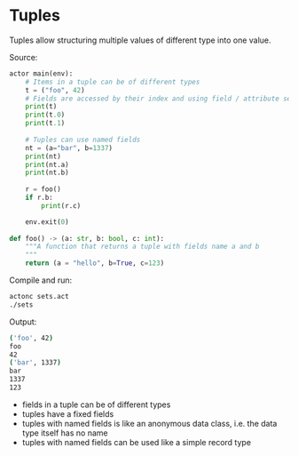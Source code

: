 # Tuples

Tuples allow structuring multiple values of different type into one value.

Source:
```python
actor main(env):
    # Items in a tuple can be of different types
    t = ("foo", 42)
    # Fields are accessed by their index and using field / attribute selection style:
    print(t)
    print(t.0)
    print(t.1)
    
    # Tuples can use named fields
    nt = (a="bar", b=1337)
    print(nt)
    print(nt.a)
    print(nt.b)
    
    r = foo()
    if r.b:
        print(r.c)

    env.exit(0)
    
def foo() -> (a: str, b: bool, c: int):
    """A function that returns a tuple with fields name a and b
    """
    return (a = "hello", b=True, c=123)
```

Compile and run:
```sh
actonc sets.act
./sets
```

Output:
```sh
('foo', 42)
foo
42
('bar', 1337)
bar
1337
123
```

- fields in a tuple can be of different types
- tuples have a fixed fields
- tuples with named fields is like an anonymous data class, i.e. the data type itself has no name
- tuples with named fields can be used like a simple record type
